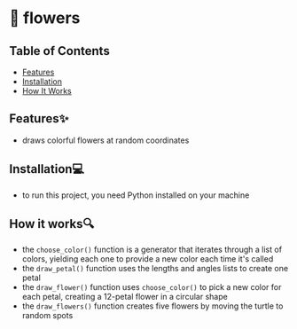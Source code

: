 # 🐢 flowers

## Table of Contents 
- [Features](#features)
- [Installation](#installation)
- [How It Works](#how-it-works)

## Features✨
- draws colorful flowers at random coordinates

## Installation💻
- to run this project, you need Python installed on your machine

## How it works🔍
- the `choose_color()` function is a generator that iterates through a list of colors, yielding each one to provide a new color each time it's called
- the `draw_petal()` function uses the lengths and angles lists to create one petal
- the `draw_flower()` function uses `choose_color()` to pick a new color for each petal, creating a 12-petal flower in a circular shape
- the `draw_flowers()` function creates five flowers by moving the turtle to random spots

